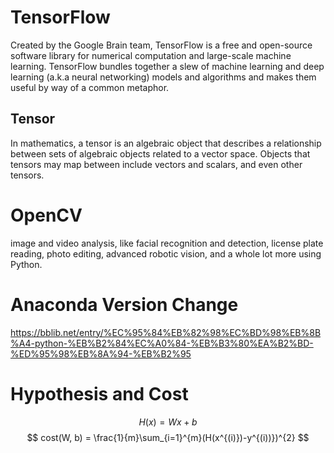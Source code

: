 # TensorFlow
Created by the Google Brain team, TensorFlow is a free and open-source software library for numerical computation and large-scale machine learning. TensorFlow bundles together a slew of machine learning and deep learning (a.k.a neural networking) models and algorithms and makes them useful by way of a common metaphor. 

## Tensor
In mathematics, a tensor is an algebraic object that describes a relationship between sets of algebraic objects related to a vector space. Objects that tensors may map between include vectors and scalars, and even other tensors. 

# OpenCV
image and video analysis, like facial recognition and detection, license plate reading, photo editing, advanced robotic vision, and a whole lot more using Python.

# Anaconda Version Change
https://bblib.net/entry/%EC%95%84%EB%82%98%EC%BD%98%EB%8B%A4-python-%EB%B2%84%EC%A0%84-%EB%B3%80%EA%B2%BD-%ED%95%98%EB%8A%94-%EB%B2%95

# Hypothesis and Cost
$$
H(x) = Wx + b 
$$
$$ 
cost(W, b) = \frac{1}{m}\sum_{i=1}^{m}(H(x^{(i)})-y^{(i))})^{2} 
$$

